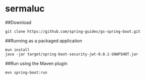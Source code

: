 # sermaluc

##Download
```
git clone https://github.com/spring-guides/gs-spring-boot.git
```
##Running as a packaged application
```
mvn install
java -jar target/spring-boot-security-jwt-0.0.1-SNAPSHOT.jar
```
##Run using the Maven plugin
```
mvn spring-boot:run
```